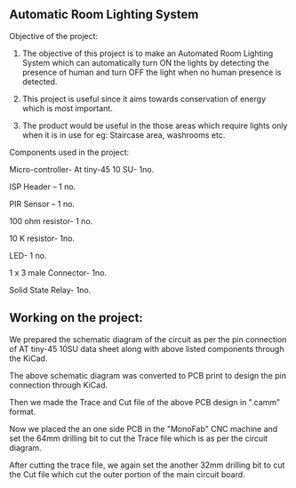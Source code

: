 ## Automatic Room Lighting System

Objective of the project:

1. The objective of this project is to make an Automated Room Lighting System which can automatically turn ON the lights by detecting the presence of human and turn OFF the light when no human presence is detected.

2. This project is useful since it aims towards conservation of energy which is most important.

3. The product would be useful in the those areas which require lights only when it is in use for eg: Staircase area, washrooms etc.

Components used in the project:

Micro-controller- At tiny-45 10 SU- 1no.

ISP Header – 1 no.

PIR Sensor – 1 no.

100 ohm resistor- 1 no.

10 K resistor- 1no.

LED- 1 no.

1 x 3 male Connector- 1no.

Solid State Relay- 1no.


## Working on the project:

We prepared the schematic diagram of the circuit as per the pin connection of AT tiny-45 10SU data sheet along with above listed components through the KiCad.

The above schematic diagram was converted to PCB print to design the pin connection through KiCad.

Then we made the Trace and Cut file of the above PCB design in ".camm" format.

Now we placed the an one side PCB in the "MonoFab" CNC machine and set the 64mm drilling bit to cut the Trace file which is as per the circuit diagram.

After cutting the trace file, we again set the another 32mm drilling bit to cut the Cut file which cut the outer portion of the main circuit board.